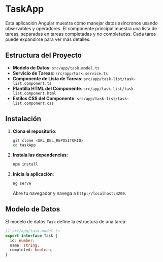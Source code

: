 # TaskApp

Esta aplicación Angular muestra cómo manejar datos asíncronos usando observables y operadores. El componente principal muestra una lista de tareas, separadas en tareas completadas y no completadas. Cada tarea puede expandirse para ver más detalles.

## Estructura del Proyecto

- **Modelo de Datos**: `src/app/task.model.ts`
- **Servicio de Tareas**: `src/app/task.service.ts`
- **Componente de Lista de Tareas**: `src/app/task-list/task-list.component.ts`
- **Plantilla HTML del Componente**: `src/app/task-list/task-list.component.html`
- **Estilos CSS del Componente**: `src/app/task-list/task-list.component.css`

## Instalación

1. **Clona el repositorio**:

    ```bash
    git clone <URL_DEL_REPOSITORIO>
    cd taskApp
    ```

2. **Instala las dependencias**:

    ```bash
    npm install
    ```

3. **Inicia la aplicación**:

    ```bash
    ng serve
    ```

   Abre tu navegador y navega a `http://localhost:4200`.

## Modelo de Datos

El modelo de datos `Task` define la estructura de una tarea:

```typescript
// src/app/task.model.ts
export interface Task {
  id: number;
  name: string;
  completed: boolean;
}
